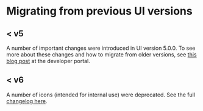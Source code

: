 # Migrating from previous UI versions

## < v5

A number of important changes were introduced in UI version 5.0.0. To see more about these changes and how to migrate from older versions, see [this blog post](https://developers.dhis2.org/blog/ui-5-release) at the developer portal.

## < v6

A number of icons (intended for internal use) were deprecated. See the full [changelog here](https://ui.dhis2.nu/#/CHANGELOG?id=_600-2020-12-10).
